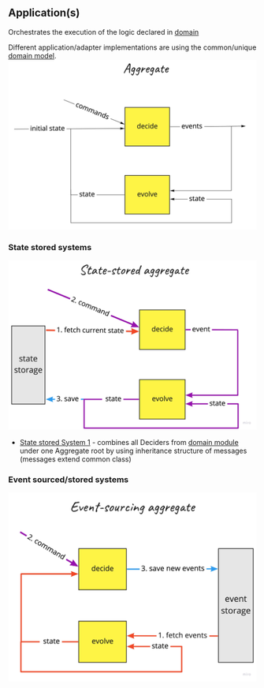 ## Application(s)

Orchestrates the execution of the logic declared in [domain](../domain)

Different application/adapter implementations are using the common/unique [domain model](../domain).
![aggregate image](../.assets/aggregate.jpg)

### State stored systems

![aggregate_ss image](../.assets/state-stored_aggregate.jpg)

- [State stored System 1](state-stored-system1) - combines all Deciders from [domain module](../domain) under one
  Aggregate root by using inheritance structure of messages (messages extend common class)

### Event sourced/stored systems

![aggregate_es image](../.assets/es_aggregate.jpg)
